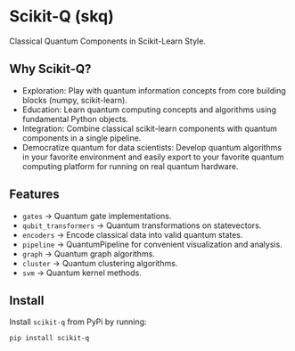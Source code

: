 # Scikit-Q (skq)

Classical Quantum Components in Scikit-Learn Style.

## Why Scikit-Q?

- Exploration: Play with quantum information concepts from core building blocks (numpy, scikit-learn).
- Education: Learn quantum computing concepts and algorithms using fundamental Python objects.
- Integration: Combine classical scikit-learn components with quantum components in a single pipeline.
- Democratize quantum for data scientists: Develop quantum algorithms in your favorite environment and easily export to your favorite quantum computing platform for running on real quantum hardware.

## Features

- `gates` -> Quantum gate implementations.
- `qubit_transformers` -> Quantum transformations on statevectors.
- `encoders` -> Encode classical data into valid quantum states.
- `pipeline` -> QuantumPipeline for convenient visualization and analysis.
- `graph` -> Quantum graph algorithms.
- `cluster` -> Quantum clustering algorithms.
- `svm` -> Quantum kernel methods.


## Install

Install `scikit-q` from PyPi by running:

```bash
pip install scikit-q
```
